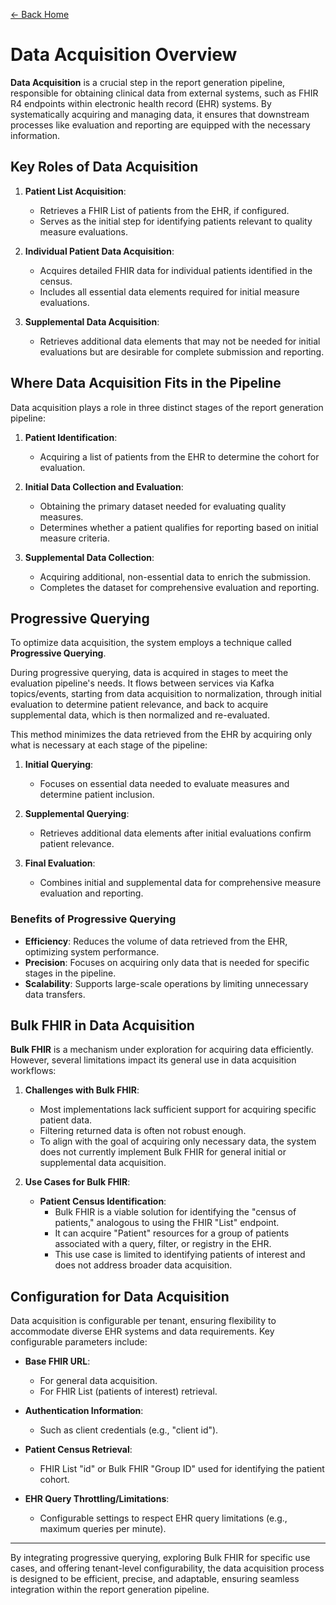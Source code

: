 ﻿[← Back Home](../README.md)

# Data Acquisition Overview

**Data Acquisition** is a crucial step in the report generation pipeline, responsible for obtaining clinical data from external systems, such as FHIR R4 endpoints within electronic health record (EHR) systems. By systematically acquiring and managing data, it ensures that downstream processes like evaluation and reporting are equipped with the necessary information.

## Key Roles of Data Acquisition

1. **Patient List Acquisition**:
    - Retrieves a FHIR List of patients from the EHR, if configured.
    - Serves as the initial step for identifying patients relevant to quality measure evaluations.

2. **Individual Patient Data Acquisition**:
    - Acquires detailed FHIR data for individual patients identified in the census.
    - Includes all essential data elements required for initial measure evaluations.

3. **Supplemental Data Acquisition**:
    - Retrieves additional data elements that may not be needed for initial evaluations but are desirable for complete submission and reporting.

## Where Data Acquisition Fits in the Pipeline

Data acquisition plays a role in three distinct stages of the report generation pipeline:

1. **Patient Identification**:
    - Acquiring a list of patients from the EHR to determine the cohort for evaluation.

2. **Initial Data Collection and Evaluation**:
    - Obtaining the primary dataset needed for evaluating quality measures.
    - Determines whether a patient qualifies for reporting based on initial measure criteria.

3. **Supplemental Data Collection**:
    - Acquiring additional, non-essential data to enrich the submission.
    - Completes the dataset for comprehensive evaluation and reporting.

## Progressive Querying

To optimize data acquisition, the system employs a technique called **Progressive Querying**.

During progressive querying, data is acquired in stages to meet the evaluation pipeline's needs. It flows between services via Kafka topics/events, starting from data acquisition to normalization, through initial evaluation to determine patient relevance, and back to acquire supplemental data, which is then normalized and re-evaluated.

This method minimizes the data retrieved from the EHR by acquiring only what is necessary at each stage of the pipeline:

1. **Initial Querying**:
    - Focuses on essential data needed to evaluate measures and determine patient inclusion.

2. **Supplemental Querying**:
    - Retrieves additional data elements after initial evaluations confirm patient relevance.

3. **Final Evaluation**:
    - Combines initial and supplemental data for comprehensive measure evaluation and reporting.

### Benefits of Progressive Querying
- **Efficiency**: Reduces the volume of data retrieved from the EHR, optimizing system performance.
- **Precision**: Focuses on acquiring only data that is needed for specific stages in the pipeline.
- **Scalability**: Supports large-scale operations by limiting unnecessary data transfers.

## Bulk FHIR in Data Acquisition

**Bulk FHIR** is a mechanism under exploration for acquiring data efficiently. However, several limitations impact its general use in data acquisition workflows:

1. **Challenges with Bulk FHIR**:
    - Most implementations lack sufficient support for acquiring specific patient data.
    - Filtering returned data is often not robust enough.
    - To align with the goal of acquiring only necessary data, the system does not currently implement Bulk FHIR for general initial or supplemental data acquisition.

2. **Use Cases for Bulk FHIR**:
    - **Patient Census Identification**:
        - Bulk FHIR is a viable solution for identifying the "census of patients," analogous to using the FHIR "List" endpoint.
        - It can acquire "Patient" resources for a group of patients associated with a query, filter, or registry in the EHR.
        - This use case is limited to identifying patients of interest and does not address broader data acquisition.

## Configuration for Data Acquisition

Data acquisition is configurable per tenant, ensuring flexibility to accommodate diverse EHR systems and data requirements. Key configurable parameters include:

- **Base FHIR URL**:
    - For general data acquisition.
    - For FHIR List (patients of interest) retrieval.

- **Authentication Information**:
    - Such as client credentials (e.g., "client id").

- **Patient Census Retrieval**:
    - FHIR List "id" or Bulk FHIR "Group ID" used for identifying the patient cohort.

- **EHR Query Throttling/Limitations**:
    - Configurable settings to respect EHR query limitations (e.g., maximum queries per minute).

---

By integrating progressive querying, exploring Bulk FHIR for specific use cases, and offering tenant-level configurability, the data acquisition process is designed to be efficient, precise, and adaptable, ensuring seamless integration within the report generation pipeline.
